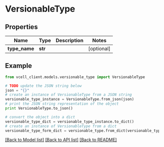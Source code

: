 # VersionableType


## Properties
Name | Type | Description | Notes
------------ | ------------- | ------------- | -------------
**type_name** | **str** |  | [optional] 

## Example

```python
from vcell_client.models.versionable_type import VersionableType

# TODO update the JSON string below
json = "{}"
# create an instance of VersionableType from a JSON string
versionable_type_instance = VersionableType.from_json(json)
# print the JSON string representation of the object
print VersionableType.to_json()

# convert the object into a dict
versionable_type_dict = versionable_type_instance.to_dict()
# create an instance of VersionableType from a dict
versionable_type_form_dict = versionable_type.from_dict(versionable_type_dict)
```
[[Back to Model list]](../README.md#documentation-for-models) [[Back to API list]](../README.md#documentation-for-api-endpoints) [[Back to README]](../README.md)



